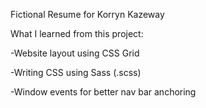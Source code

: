 Fictional Resume for Korryn Kazeway

What I learned from this project:

-Website layout using CSS Grid

-Writing CSS using Sass (.scss)

-Window events for better nav bar anchoring
